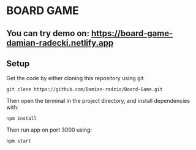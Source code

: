 # BOARD GAME 
## You can try demo on: https://board-game-damian-radecki.netlify.app

## Setup 

Get the code by either cloning this repository using git
```
git clone https://github.com/Damian-radzio/Board-Game.git
```
Then open the terminal in the project directory, and install dependencies with:
```
npm install
```
Then run app on port 3000 using:
```
npm start
```

